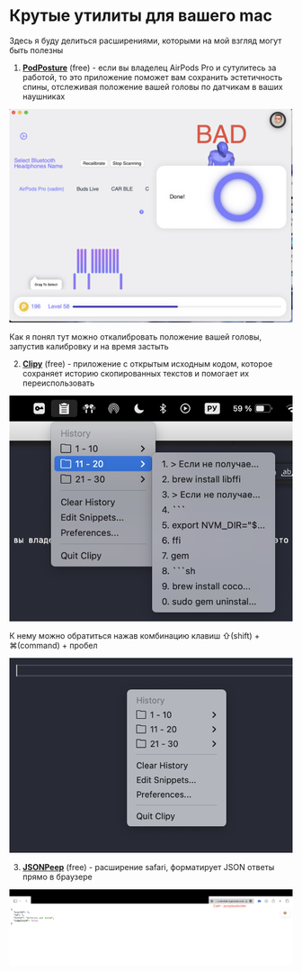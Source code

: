 # Крутые утилиты для вашего mac

Здесь я буду делиться расширениями, которыми на мой взгляд могут быть полезны

1. [**PodPosture**](https://apps.apple.com/us/app/podposture-posture-improver/id1550684595) (free) - если вы владелец AirPods Pro и сутулитесь за работой, то это приложение поможет вам сохранить эстетичность спины, отслеживая положение вашей головы по датчикам в ваших наушниках

![PodPosture](PodPosture.png)

Как я понял тут можно откалибровать положение вашей головы, запустив калибровку и на время застыть

2. [**Clipy**](https://clipy-app.com) (free) - приложение с открытым исходным кодом, которое сохраняет историю скопированных текстов и помогает их переиспользовать

![Clipy](Clipy-1.png)

К нему можно обратиться нажав комбинацию клавиш ⇧(shift) + ⌘(command) + пробел

![Clipy keys combination](Clipy-2.png)

3. [**JSONPeep**](https://apps.apple.com/ru/app/json-peep-for-safari/id1458969831?mt=12) (free) - расширение safari, форматирует JSON ответы прямо в браузере

![JSONPeep](JSONPeep.png)
